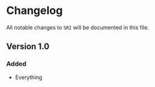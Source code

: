 # Changelog

All notable changes to `SRI` will be documented in this file.

## Version 1.0

### Added
- Everything

